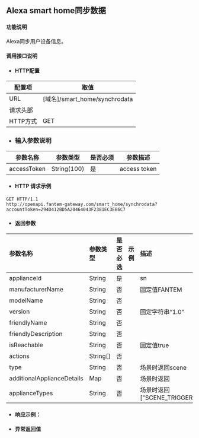 ## Alexa smart home同步数据

#### 功能说明

Alexa同步用户设备信息。

#### 调用接口说明

* #### HTTP配置

| 配置项 | 取值 |
| --- | --- |
| URL | \[域名\]/smart_home/synchrodata |
| 请求头部 |  |
| HTTP方式 | GET|

* ### 输入参数说明

| 参数名称 | 参数类型 | 是否必须 | 参数描述 |
| --- | --- | --- | --- |
| accessToken| String\(100\)| 是 | access token|


* #### HTTP 请求示例

```
GET HTTP/1.1
http://openapi.fantem-gateway.com/smart_home/synchrodata?accountToken=294D412BD5A20464043F2381EC3EB6C7

```


* #### 返回参数
| 参数名称 | 参数类型 | 是否必选 | 示例 | 描述 |
| :--- | :--- | :--- | :--- | :--- |
| applianceId| String| 是 | | sn |
| manufacturerName| String | 否 |  | 固定值FANTEM|
| modelName| String | 否 |  |  |
| version| String | 否 |  | 固定字符串“1.0” |
| friendlyName| String | 否 |  |  |
| friendlyDescription| String | 否 |  |  |
| isReachable| String | 否 |  | 固定值true |
| actions| String[] | 否 |  | |
| type| String | 否 |  |场景时返回scene |
| additionalApplianceDetails| Map| 否 |  |场景时返回 |
| applianceTypes| String | 否 | |场景时返回["SCENE_TRIGGER"] |


* #### 响应示例：



* #### 异常返回值



